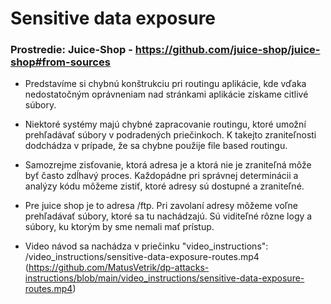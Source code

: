 # Sensitive data exposure

### Prostredie: Juice-Shop - https://github.com/juice-shop/juice-shop#from-sources

- Predstavíme si chybnú konštrukciu pri routingu aplikácie, kde vďaka nedostatočným oprávneniam nad stránkami aplikácie získame citlivé súbory.
- Niektoré systémy majú chybné zapracovanie routingu, ktoré umožní prehľadávať súbory v podradených priečinkoch. K takejto zraniteľnosti dodchádza v prípade, že sa chybne použije file based routingu.
- Samozrejme zisťovanie, ktorá adresa je a ktorá nie je zraniteľná môže byť často zdĺhavý proces. Každopádne pri správnej determinácii a analýzy kódu môžeme zistiť, ktoré adresy sú dostupné a zraniteľné.
- Pre juice shop je to adresa /ftp. Pri zavolaní adresy môžeme voľne prehľadávať súbory, ktoré sa tu nachádzajú. Sú viditeľné rôzne logy a súbory, ku ktorým by sme nemali mať prístup.

- Video návod sa nachádza v priečinku "video_instructions": /video_instructions/sensitive-data-exposure-routes.mp4 (https://github.com/MatusVetrik/dp-attacks-instructions/blob/main/video_instructions/sensitive-data-exposure-routes.mp4)
